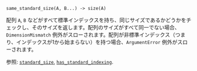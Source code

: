 ```
same_standard_size(A, B...) -> size(A)
```

配列 `A`, `B` などがすべて標準インデックスを持ち、同じサイズであるかどうかをチェックし、そのサイズを返します。配列のサイズがすべて同一でない場合、`DimensionMismatch` 例外がスローされます。配列が非標準インデックス（つまり、インデックスが1から始まらない）を持つ場合、`ArgumentError` 例外がスローされます。

参照: [`standard_size`](@ref), [`has_standard_indexing`](@ref).

